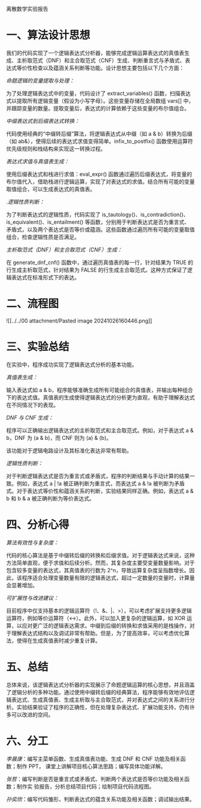离散数学实验报告

# 一、算法设计思想

我们的代码实现了一个逻辑表达式分析器，能够完成逻辑运算表达式的真值表生成、主析取范式（DNF）和主合取范式（CNF）生成、判断重言式与矛盾式、表达式等价性检查以及蕴涵关系判断等功能。设计思想主要包括以下几个方面：

*命题逻辑的变量提取与处理：*

为了处理逻辑表达式中的变量，代码设计了 extract_variables() 函数，扫描表达式以提取所有逻辑变量（假设为小写字母）。这些变量存储在全局数组 vars[] 中，并跟踪变量的数量。提取变量后，表达式的计算依赖于这些变量的布尔值组合。

*中缀表达式到后缀表达式转换：*

代码使用经典的“中缀转后缀”算法，将逻辑表达式从中缀（如 a & b）转换为后缀（如 ab&），使得后续的表达式求值变得简单。infix_to_postfix() 函数使用运算符优先级规则和栈结构来实现这一转换过程。

*表达式求值与真值表生成：*

使用后缀表达式和栈进行求值：eval_expr() 函数通过遍历后缀表达式，将变量的布尔值代入，借助栈进行逻辑运算，实现了对表达式的求值。结合所有可能的变量取值组合，可以生成表达式的真值表。

*.逻辑性质判断：*

为了判断表达式的逻辑性质，代码实现了 is_tautology()、is_contradiction()、is_equivalent()、is_entailment() 等函数，分别用于判断表达式是否为重言式、矛盾式，以及两个表达式是否等价或蕴涵。这些函数通过遍历所有可能的变量取值组合，检查逻辑性质是否满足。

*主析取范式（DNF）和主合取范式（CNF）生成：*

在 generate_dnf_cnf() 函数中，通过遍历真值表的每一行，针对结果为 TRUE 的行生成主析取范式，针对结果为 FALSE 的行生成主合取范式。这种方式保证了逻辑表达式在标准形式下的表达。

# 二、流程图

![[../../00 attachment/Pasted image 20241026160446.png]]

# 三、实验总结

在实验中，程序成功实现了逻辑表达式分析的基本功能。

*真值表生成：*

输入表达式如 a & b，程序能够准确生成所有可能组合的真值表，并输出每种组合下的表达式值。真值表的生成使得逻辑表达式的分析更为直观，有助于理解表达式在不同情况下的表现。

*DNF 与 CNF 生成：*

程序可以正确输出逻辑表达式的主析取范式和主合取范式。例如，对于表达式 a & b，DNF 为 (a & b)，而 CNF 则为 (a) & (b)。

该功能对于逻辑电路设计及其标准化表达非常有帮助。

*逻辑性质判断：*

对于判断逻辑表达式是否为重言式或矛盾式，程序的判断结果与手动计算的结果一致。例如，表达式 a | !a 被正确判断为重言式，而表达式 a & !a 被判断为矛盾式。对于表达式等价性和蕴涵关系的判断，实验结果同样正确。例如，表达式 a & b 和 b & a 被正确判断为等价表达式。

# 四、分析心得

*算法有效性与复杂度：*

代码的核心算法是基于中缀转后缀的转换和后缀求值。对于逻辑表达式来说，这种方法简单直观，便于求值和后续分析。然而，其复杂度主要受变量数量影响。对于包含较多变量的表达式，其真值表的行数为 2^n，导致运算复杂度呈指数增长。因此，该程序适合处理变量数量有限的逻辑表达式，超过一定数量的变量时，计算量会显著增加。

*可扩展性与改进建议：*

目前程序中仅支持基本的逻辑运算符（!、&、|、>），可以考虑扩展支持更多逻辑运算符，例如等价运算符（<->）。此外，可以加入更复杂的逻辑运算，如 XOR 运算，以应对更广泛的逻辑表达需求。中缀到后缀的转换和求值采用的是栈操作，对于理解表达式结构以及调试非常有帮助。但是，为了提高效率，可以考虑优化算法，使得在生成真值表时减少重复计算。

# 五、总结

总体来说，该逻辑表达式分析器的实现展示了命题逻辑运算的核心思想，并且涵盖了逻辑分析的多种功能。通过使用中缀转后缀的经典算法，程序能够有效地评估逻辑表达式、生成真值表、生成主析取与主合取范式，并对表达式之间的关系进行分析。实验结果验证了程序的正确性，但在处理复杂表达式、扩展功能支持，仍有许多可以改进的空间。

# 六、分工

*李晨康*：编写主菜单函数、生成真值表功能、生成 DNF 和 CNF 功能及相关函数；制作 PPT， 课堂上讲解项目核心算法思路；编写具体功能详解。

*张哲*：编写判断是否是重言式或矛盾式、判断两个表达式是否等价功能及相关函数；制作实 验报告，分析总结项目代码；绘制项目代码流程图。

*孙奕欣*：编写代码雏形，判断表达式的蕴含关系功能及相关函数；调试输出结果。